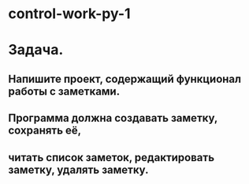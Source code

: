 # control-work-py-1
##
# Задача.
## Напишите проект, содержащий функционал работы с заметками. 
## Программа должна создавать заметку, сохранять её, 
## читать список заметок, редактировать заметку, удалять заметку.
##
